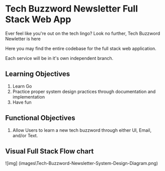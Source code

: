 # Tech Buzzword Newsletter Full Stack Web App

Ever feel like you're out on the tech lingo? Look no further, Tech Buzzword Newletter is here

Here you may find the entire codebase for the full stack web application.

Each service will be in it's own independent branch.

## Learning Objectives

1. Learn Go
2. Practice proper system design practices through documentation and implementation
3. Have fun

## Functional Objectives

1. Allow Users to learn a new tech buzzword through either UI, Email, and/or Text.

## Visual Full Stack Flow chart

![img] (images\Tech-Buzzword-Newsletter-System-Design-Diagram.png)

